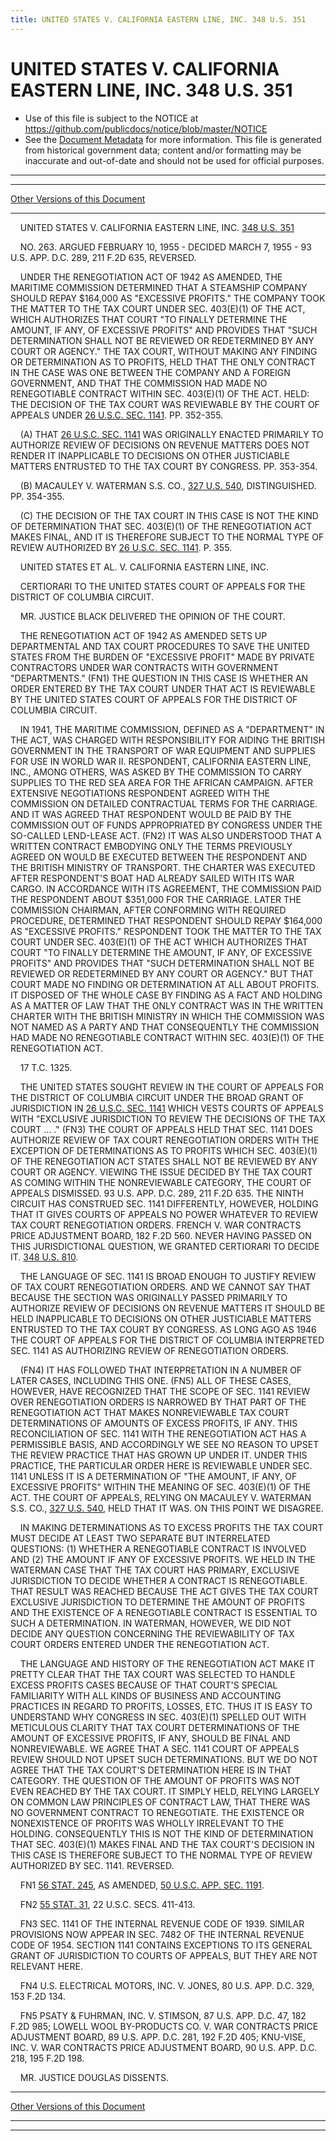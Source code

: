 ```yaml
---
title: UNITED STATES V. CALIFORNIA EASTERN LINE, INC. 348 U.S. 351
---
```


# UNITED STATES V. CALIFORNIA EASTERN LINE, INC. 348 U.S. 351

* Use of this file is subject to the NOTICE at https://github.com/publicdocs/notice/blob/master/NOTICE
* See the [Document Metadata](../../../index.md) for more information.
  This file is generated from historical government data; content and/or formatting may be inaccurate and out-of-date and should not be used for official purposes.

----------
----------

[Other Versions of this Document](https://publicdocs.github.io/go/links?ns=uslm-x&ref=%2Fus%2Fcourts%2Fscotus%2FusReporter%2F348%2F351)

----------

    UNITED STATES V. CALIFORNIA EASTERN LINE, INC. [348 U.S. 351][/us/courts/scotus/usReporter/348/351]

    NO. 263.  ARGUED FEBRUARY 10, 1955 - DECIDED MARCH 7, 1955 - 93 U.S. APP. D.C. 289, 211 F.2D 635, REVERSED.

    UNDER THE RENEGOTIATION ACT OF 1942 AS AMENDED, THE MARITIME COMMISSION DETERMINED THAT A STEAMSHIP COMPANY SHOULD REPAY $164,000 AS "EXCESSIVE PROFITS."  THE COMPANY TOOK THE MATTER TO THE TAX COURT UNDER SEC. 403(E)(1) OF THE ACT, WHICH AUTHORIZES THAT COURT "TO FINALLY DETERMINE THE AMOUNT, IF ANY, OF EXCESSIVE PROFITS" AND PROVIDES THAT "SUCH DETERMINATION SHALL NOT BE REVIEWED OR REDETERMINED BY ANY COURT OR AGENCY."  THE TAX COURT, WITHOUT MAKING ANY FINDING OR DETERMINATION AS TO PROFITS, HELD THAT THE ONLY CONTRACT IN THE CASE WAS ONE BETWEEN THE COMPANY AND A FOREIGN GOVERNMENT, AND THAT THE COMMISSION HAD MADE NO RENEGOTIABLE CONTRACT WITHIN SEC. 403(E)(1) OF THE ACT.  HELD:  THE DECISION OF THE TAX COURT WAS REVIEWABLE BY THE COURT OF APPEALS UNDER [26 U.S.C. SEC. 1141][/us/usc/t26/s1141].  PP. 352-355.

    (A)  THAT [26 U.S.C. SEC. 1141][/us/usc/t26/s1141] WAS ORIGINALLY ENACTED PRIMARILY TO AUTHORIZE REVIEW OF DECISIONS ON REVENUE MATTERS DOES NOT RENDER IT INAPPLICABLE TO DECISIONS ON OTHER JUSTICIABLE MATTERS ENTRUSTED TO THE TAX COURT BY CONGRESS.  PP.  353-354.

    (B)  MACAULEY V. WATERMAN S.S. CO., [327 U.S. 540][/us/courts/scotus/usReporter/327/540], DISTINGUISHED.  PP. 354-355.

    (C)  THE DECISION OF THE TAX COURT IN THIS CASE IS NOT THE KIND OF DETERMINATION THAT SEC. 403(E)(1) OF THE RENEGOTIATION ACT MAKES FINAL, AND IT IS THEREFORE SUBJECT TO THE NORMAL TYPE OF REVIEW AUTHORIZED BY [26 U.S.C. SEC. 1141][/us/usc/t26/s1141].  P. 355.

    UNITED STATES ET AL. V. CALIFORNIA EASTERN LINE, INC.

    CERTIORARI TO THE UNITED STATES COURT OF APPEALS FOR THE DISTRICT OF COLUMBIA CIRCUIT.

    MR. JUSTICE BLACK DELIVERED THE OPINION OF THE COURT.

    THE RENEGOTIATION ACT OF 1942 AS AMENDED SETS UP DEPARTMENTAL AND TAX COURT PROCEDURES TO SAVE THE UNITED STATES FROM THE BURDEN OF "EXCESSIVE PROFIT" MADE BY PRIVATE CONTRACTORS UNDER WAR CONTRACTS WITH GOVERNMENT "DEPARTMENTS."  (FN1)  THE QUESTION IN THIS CASE IS WHETHER AN ORDER ENTERED BY THE TAX COURT UNDER THAT ACT IS REVIEWABLE BY THE UNITED STATES COURT OF APPEALS FOR THE DISTRICT OF COLUMBIA CIRCUIT.

    IN 1941, THE MARITIME COMMISSION, DEFINED AS A "DEPARTMENT" IN THE ACT, WAS CHARGED WITH RESPONSIBILITY FOR AIDING THE BRITISH GOVERNMENT IN THE TRANSPORT OF WAR EQUIPMENT AND SUPPLIES FOR USE IN WORLD WAR II. RESPONDENT, CALIFORNIA EASTERN LINE, INC., AMONG OTHERS, WAS ASKED BY THE COMMISSION TO CARRY SUPPLIES TO THE RED SEA AREA FOR THE AFRICAN CAMPAIGN.  AFTER EXTENSIVE NEGOTIATIONS RESPONDENT AGREED WITH THE COMMISSION ON DETAILED CONTRACTUAL TERMS FOR THE CARRIAGE.  AND IT WAS AGREED THAT RESPONDENT WOULD BE PAID BY THE COMMISSION OUT OF FUNDS APPROPRIATED BY CONGRESS UNDER THE SO-CALLED LEND-LEASE ACT.  (FN2)  IT WAS ALSO UNDERSTOOD THAT A WRITTEN CONTRACT EMBODYING ONLY THE TERMS PREVIOUSLY AGREED ON WOULD BE EXECUTED BETWEEN THE RESPONDENT AND THE BRITISH MINISTRY OF TRANSPORT.  THE CHARTER WAS EXECUTED AFTER RESPONDENT'S BOAT HAD ALREADY SAILED WITH ITS WAR CARGO.  IN ACCORDANCE WITH ITS AGREEMENT, THE COMMISSION PAID THE RESPONDENT ABOUT $351,000 FOR THE CARRIAGE.  LATER THE COMMISSION CHAIRMAN, AFTER CONFORMING WITH REQUIRED PROCEDURE, DETERMINED THAT RESPONDENT SHOULD REPAY $164,000 AS "EXCESSIVE PROFITS."  RESPONDENT TOOK THE MATTER TO THE TAX COURT UNDER SEC. 403(E)(1) OF THE ACT WHICH AUTHORIZES THAT COURT "TO FINALLY DETERMINE THE AMOUNT, IF ANY, OF EXCESSIVE PROFITS" AND PROVIDES THAT "SUCH DETERMINATION SHALL NOT BE REVIEWED OR REDETERMINED BY ANY COURT OR AGENCY."  BUT THAT COURT MADE NO FINDING OR DETERMINATION AT ALL ABOUT PROFITS.  IT DISPOSED OF THE WHOLE CASE BY FINDING AS A FACT AND HOLDING AS A MATTER OF LAW THAT THE ONLY CONTRACT WAS IN THE WRITTEN CHARTER WITH THE BRITISH MINISTRY IN WHICH THE COMMISSION WAS NOT NAMED AS A PARTY AND THAT CONSEQUENTLY THE COMMISSION HAD MADE NO RENEGOTIABLE CONTRACT WITHIN SEC. 403(E)(1) OF THE RENEGOTIATION ACT.

    17 T.C. 1325.

    THE UNITED STATES SOUGHT REVIEW IN THE COURT OF APPEALS FOR THE DISTRICT OF COLUMBIA CIRCUIT UNDER THE BROAD GRANT OF JURISDICTION IN [26 U.S.C. SEC. 1141][/us/usc/t26/s1141] WHICH VESTS COURTS OF APPEALS WITH "EXCLUSIVE JURISDICTION TO REVIEW THE DECISIONS OF THE TAX COURT  ... ."  (FN3) THE COURT OF APPEALS HELD THAT SEC. 1141 DOES AUTHORIZE REVIEW OF TAX COURT RENEGOTIATION ORDERS WITH THE EXCEPTION OF DETERMINATIONS AS TO PROFITS WHICH SEC. 403(E)(1) OF THE RENEGOTIATION ACT STATES SHALL NOT BE REVIEWED BY ANY COURT OR AGENCY.  VIEWING THE ISSUE DECIDED BY THE TAX COURT AS COMING WITHIN THE NONREVIEWABLE CATEGORY, THE COURT OF APPEALS DISMISSED.  93 U.S. APP. D.C. 289, 211 F.2D 635.  THE NINTH CIRCUIT HAS CONSTRUED SEC. 1141 DIFFERENTLY, HOWEVER, HOLDING THAT IT GIVES COURTS OF APPEALS NO POWER WHATEVER TO REVIEW TAX COURT RENEGOTIATION ORDERS.  FRENCH V. WAR CONTRACTS PRICE ADJUSTMENT BOARD, 182 F.2D 560.  NEVER HAVING PASSED ON THIS JURISDICTIONAL QUESTION, WE GRANTED CERTIORARI TO DECIDE IT.  [348 U.S. 810][/us/courts/scotus/usReporter/348/810].

    THE LANGUAGE OF SEC. 1141 IS BROAD ENOUGH TO JUSTIFY REVIEW OF TAX COURT RENEGOTIATION ORDERS.  AND WE CANNOT SAY THAT BECAUSE THE SECTION WAS ORIGINALLY PASSED PRIMARILY TO AUTHORIZE REVIEW OF DECISIONS ON REVENUE MATTERS IT SHOULD BE HELD INAPPLICABLE TO DECISIONS ON OTHER JUSTICIABLE MATTERS ENTRUSTED TO THE TAX COURT BY CONGRESS.  AS LONG AGO AS 1946 THE COURT OF APPEALS FOR THE DISTRICT OF COLUMBIA INTERPRETED SEC. 1141 AS AUTHORIZING REVIEW OF RENEGOTIATION ORDERS.

    (FN4)  IT HAS FOLLOWED THAT INTERPRETATION IN A NUMBER OF LATER CASES, INCLUDING THIS ONE.  (FN5)  ALL OF THESE CASES, HOWEVER, HAVE RECOGNIZED THAT THE SCOPE OF SEC. 1141 REVIEW OVER RENEGOTIATION ORDERS IS NARROWED BY THAT PART OF THE RENEGOTIATION ACT THAT MAKES NONREVIEWABLE TAX COURT DETERMINATIONS OF AMOUNTS OF EXCESS PROFITS, IF ANY.  THIS RECONCILIATION OF SEC. 1141 WITH THE RENEGOTIATION ACT HAS A PERMISSIBLE BASIS, AND ACCORDINGLY WE SEE NO REASON TO UPSET THE REVIEW PRACTICE THAT HAS GROWN UP UNDER IT.  UNDER THIS PRACTICE, THE PARTICULAR ORDER HERE IS REVIEWABLE UNDER SEC. 1141 UNLESS IT IS A DETERMINATION OF "THE AMOUNT, IF ANY, OF EXCESSIVE PROFITS" WITHIN THE MEANING OF SEC. 403(E)(1) OF THE ACT.  THE COURT OF APPEALS, RELYING ON MACAULEY V. WATERMAN S.S. CO., [327 U.S. 540][/us/courts/scotus/usReporter/327/540], HELD THAT IT WAS.  ON THIS POINT WE DISAGREE.

    IN MAKING DETERMINATIONS AS TO EXCESS PROFITS THE TAX COURT MUST DECIDE AT LEAST TWO SEPARATE BUT INTERRELATED QUESTIONS:  (1) WHETHER A RENEGOTIABLE CONTRACT IS INVOLVED AND (2) THE AMOUNT IF ANY OF EXCESSIVE PROFITS.  WE HELD IN THE WATERMAN CASE THAT THE TAX COURT HAS PRIMARY, EXCLUSIVE JURISDICTION TO DECIDE WHETHER A CONTRACT IS RENEGOTIABLE.  THAT RESULT WAS REACHED BECAUSE THE ACT GIVES THE TAX COURT EXCLUSIVE JURISDICTION TO DETERMINE THE AMOUNT OF PROFITS AND THE EXISTENCE OF A RENEGOTIABLE CONTRACT IS ESSENTIAL TO SUCH A DETERMINATION.  IN WATERMAN, HOWEVER, WE DID NOT DECIDE ANY QUESTION CONCERNING THE REVIEWABILITY OF TAX COURT ORDERS ENTERED UNDER THE RENEGOTIATION ACT.

    THE LANGUAGE AND HISTORY OF THE RENEGOTIATION ACT MAKE IT PRETTY CLEAR THAT THE TAX COURT WAS SELECTED TO HANDLE EXCESS PROFITS CASES BECAUSE OF THAT COURT'S SPECIAL FAMILIARITY WITH ALL KINDS OF BUSINESS AND ACCOUNTING PRACTICES IN REGARD TO PROFITS, LOSSES, ETC.  THUS IT IS EASY TO UNDERSTAND WHY CONGRESS IN SEC. 403(E)(1) SPELLED OUT WITH METICULOUS CLARITY THAT TAX COURT DETERMINATIONS OF THE AMOUNT OF EXCESSIVE PROFITS, IF ANY, SHOULD BE FINAL AND NONREVIEWABLE.  WE AGREE THAT A SEC. 1141 COURT OF APPEALS REVIEW SHOULD NOT UPSET SUCH DETERMINATIONS.  BUT WE DO NOT AGREE THAT THE TAX COURT'S DETERMINATION HERE IS IN THAT CATEGORY.  THE QUESTION OF THE AMOUNT OF PROFITS WAS NOT EVEN REACHED BY THE TAX COURT.  IT SIMPLY HELD, RELYING LARGELY ON COMMON LAW PRINCIPLES OF CONTRACT LAW, THAT THERE WAS NO GOVERNMENT CONTRACT TO RENEGOTIATE.  THE EXISTENCE OR NONEXISTENCE OF PROFITS WAS WHOLLY IRRELEVANT TO THE HOLDING.  CONSEQUENTLY THIS IS NOT THE KIND OF DETERMINATION THAT SEC. 403(E)(1) MAKES FINAL AND THE TAX COURT'S DECISION IN THIS CASE IS THEREFORE SUBJECT TO THE NORMAL TYPE OF REVIEW AUTHORIZED BY SEC. 1141.  REVERSED.

    FN1  [56 STAT. 245][/us/stat/56/245], AS AMENDED, [50 U.S.C. APP. SEC. 1191][/us/usc/t50a/s1191].

    FN2  [55 STAT. 31][/us/stat/55/31], 22 U.S.C. SECS. 411-413.

    FN3  SEC. 1141 OF THE INTERNAL REVENUE CODE OF 1939.  SIMILAR PROVISIONS NOW APPEAR IN SEC.  7482 OF THE INTERNAL REVENUE CODE OF 1954.  SECTION 1141 CONTAINS EXCEPTIONS TO ITS GENERAL GRANT OF JURISDICTION TO COURTS OF APPEALS, BUT THEY ARE NOT RELEVANT HERE.

    FN4  U.S. ELECTRICAL MOTORS, INC. V. JONES, 80 U.S. APP. D.C. 329, 153 F.2D 134.

    FN5  PSATY & FUHRMAN, INC. V. STIMSON, 87 U.S. APP. D.C. 47, 182 F.2D 985; LOWELL WOOL BY-PRODUCTS CO. V. WAR CONTRACTS PRICE ADJUSTMENT BOARD, 89 U.S. APP. D.C. 281, 192 F.2D 405; KNU-VISE, INC. V. WAR CONTRACTS PRICE ADJUSTMENT BOARD, 90 U.S. APP. D.C. 218, 195 F.2D 198.

    MR. JUSTICE DOUGLAS DISSENTS.

----------

[Other Versions of this Document](https://publicdocs.github.io/go/links?ns=uslm-x&ref=%2Fus%2Fcourts%2Fscotus%2FusReporter%2F348%2F351)

----------
----------

[/us/courts/scotus/usReporter/348/351]: https://publicdocs.github.io/go/links?ns=uslm-x&ref=%2Fus%2Fcourts%2Fscotus%2FusReporter%2F348%2F351
[/us/usc/t26/s1141]: https://publicdocs.github.io/go/links?ns=uslm&ref=%2Fus%2Fusc%2Ft26%2Fs1141
[/us/usc/t26/s1141]: https://publicdocs.github.io/go/links?ns=uslm&ref=%2Fus%2Fusc%2Ft26%2Fs1141
[/us/courts/scotus/usReporter/327/540]: https://publicdocs.github.io/go/links?ns=uslm-x&ref=%2Fus%2Fcourts%2Fscotus%2FusReporter%2F327%2F540
[/us/usc/t26/s1141]: https://publicdocs.github.io/go/links?ns=uslm&ref=%2Fus%2Fusc%2Ft26%2Fs1141
[/us/usc/t26/s1141]: https://publicdocs.github.io/go/links?ns=uslm&ref=%2Fus%2Fusc%2Ft26%2Fs1141
[/us/courts/scotus/usReporter/348/810]: https://publicdocs.github.io/go/links?ns=uslm-x&ref=%2Fus%2Fcourts%2Fscotus%2FusReporter%2F348%2F810
[/us/courts/scotus/usReporter/327/540]: https://publicdocs.github.io/go/links?ns=uslm-x&ref=%2Fus%2Fcourts%2Fscotus%2FusReporter%2F327%2F540
[/us/stat/56/245]: https://publicdocs.github.io/go/links?ns=uslm&ref=%2Fus%2Fstat%2F56%2F245
[/us/usc/t50a/s1191]: https://publicdocs.github.io/go/links?ns=uslm&ref=%2Fus%2Fusc%2Ft50a%2Fs1191
[/us/stat/55/31]: https://publicdocs.github.io/go/links?ns=uslm&ref=%2Fus%2Fstat%2F55%2F31


